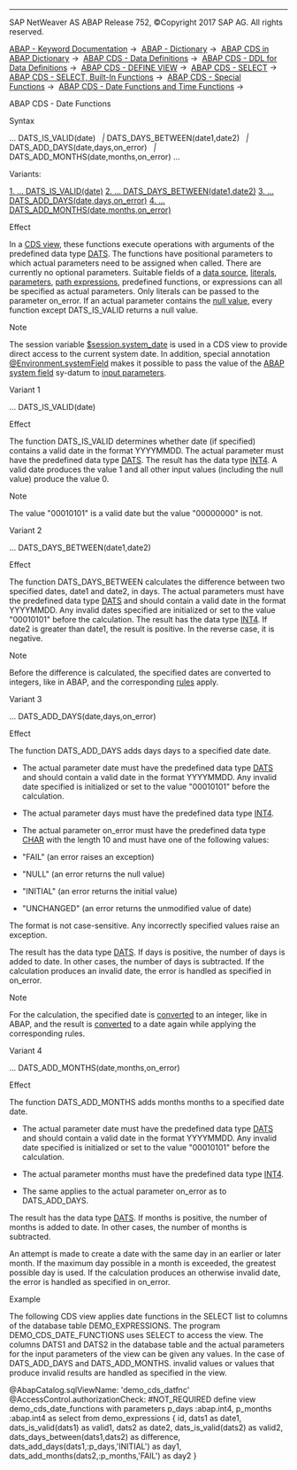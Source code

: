   

* * *

SAP NetWeaver AS ABAP Release 752, ©Copyright 2017 SAP AG. All rights reserved.

[ABAP - Keyword Documentation](javascript:call_link\('abenabap.htm'\)) →  [ABAP - Dictionary](javascript:call_link\('abenabap_dictionary.htm'\)) →  [ABAP CDS in ABAP Dictionary](javascript:call_link\('abencds.htm'\)) →  [ABAP CDS - Data Definitions](javascript:call_link\('abenddic_cds_entities.htm'\)) →  [ABAP CDS - DDL for Data Definitions](javascript:call_link\('abencds_f1_ddl_syntax.htm'\)) →  [ABAP CDS - DEFINE VIEW](javascript:call_link\('abencds_f1_define_view.htm'\)) →  [ABAP CDS - SELECT](javascript:call_link\('abencds_f1_select_statement.htm'\)) →  [ABAP CDS - SELECT, Built-In Functions](javascript:call_link\('abencds_f1_builtin_functions.htm'\)) →  [ABAP CDS - Special Functions](javascript:call_link\('abencds_special_functions.htm'\)) →  [ABAP CDS - Date Functions and Time Functions](javascript:call_link\('abencds_f1_date_time_functions.htm'\)) → 

ABAP CDS - Date Functions

Syntax

... DATS\_IS\_VALID(date)
  *|* DATS\_DAYS\_BETWEEN(date1,date2)
  *|* DATS\_ADD\_DAYS(date,days,on\_error)
  *|* DATS\_ADD\_MONTHS(date,months,on\_error) ...

Variants:

[1\. ... DATS\_IS\_VALID(date)](#!ABAP_VARIANT_1@1@)
[2\. ... DATS\_DAYS\_BETWEEN(date1,date2)](#!ABAP_VARIANT_2@2@)
[3\. ... DATS\_ADD\_DAYS(date,days,on\_error)](#!ABAP_VARIANT_3@3@)
[4\. ... DATS\_ADD\_MONTHS(date,months,on\_error)](#!ABAP_VARIANT_4@4@)

Effect

In a [CDS view](javascript:call_link\('abencds_view_glosry.htm'\) "Glossary Entry"), these functions execute operations with arguments of the predefined data type [DATS](javascript:call_link\('abenddic_builtin_types.htm'\)). The functions have positional parameters to which actual parameters need to be assigned when called. There are currently no optional parameters. Suitable fields of a [data source](javascript:call_link\('abencds_f1_data_source.htm'\)), [literals](javascript:call_link\('abencds_f1_literal.htm'\)), [parameters](javascript:call_link\('abencds_f1_parameter.htm'\)), [path expressions](javascript:call_link\('abencds_f1_path_expression.htm'\)), predefined functions, or expressions can all be specified as actual parameters. Only literals can be passed to the parameter on\_error. If an actual parameter contains the [null value](javascript:call_link\('abennull_value_glosry.htm'\) "Glossary Entry"), every function except DATS\_IS\_VALID returns a null value.

Note

The session variable [$session.system\_date](javascript:call_link\('abencds_f1_session_variable.htm'\)) is used in a CDS view to provide direct access to the current system date. In addition, special annotation [@Environment.systemField](javascript:call_link\('abencds_f1_parameter_annotations.htm'\)) makes it possible to pass the value of the [ABAP system field](javascript:call_link\('abensystem_field_glosry.htm'\) "Glossary Entry") sy-datum to [input parameters](javascript:call_link\('abencds_f1_parameter_list.htm'\)).

Variant 1

... DATS\_IS\_VALID(date)

Effect

The function DATS\_IS\_VALID determines whether date (if specified) contains a valid date in the format YYYYMMDD. The actual parameter must have the predefined data type [DATS](javascript:call_link\('abenddic_builtin_types.htm'\)). The result has the data type [INT4](javascript:call_link\('abenddic_builtin_types.htm'\)). A valid date produces the value 1 and all other input values (including the null value) produce the value 0.

Note

The value "00010101" is a valid date but the value "00000000" is not.

Variant 2

... DATS\_DAYS\_BETWEEN(date1,date2)

Effect

The function DATS\_DAYS\_BETWEEN calculates the difference between two specified dates, date1 and date2, in days. The actual parameters must have the predefined data type [DATS](javascript:call_link\('abenddic_builtin_types.htm'\)) and should contain a valid date in the format YYYYMMDD. Any invalid dates specified are initialized or set to the value "00010101" before the calculation. The result has the data type [INT4](javascript:call_link\('abenddic_builtin_types.htm'\)). If date2 is greater than date1, the result is positive. In the reverse case, it is negative.

Note

Before the difference is calculated, the specified dates are converted to integers, like in ABAP, and the corresponding [rules](javascript:call_link\('abenconversion_type_d.htm'\)) apply.

Variant 3

... DATS\_ADD\_DAYS(date,days,on\_error)

Effect

The function DATS\_ADD\_DAYS adds days days to a specified date date.

-   The actual parameter date must have the predefined data type [DATS](javascript:call_link\('abenddic_builtin_types.htm'\)) and should contain a valid date in the format YYYYMMDD. Any invalid date specified is initialized or set to the value "00010101" before the calculation.

-   The actual parameter days must have the predefined data type [INT4](javascript:call_link\('abenddic_builtin_types.htm'\)).

-   The actual parameter on\_error must have the predefined data type [CHAR](javascript:call_link\('abenddic_builtin_types.htm'\)) with the length 10 and must have one of the following values:

-   "FAIL" (an error raises an exception)

-   "NULL" (an error returns the null value)

-   "INITIAL" (an error returns the initial value)

-   "UNCHANGED" (an error returns the unmodified value of date)

The format is not case-sensitive. Any incorrectly specified values raise an exception.

The result has the data type [DATS](javascript:call_link\('abenddic_builtin_types.htm'\)). If days is positive, the number of days is added to date. In other cases, the number of days is subtracted. If the calculation produces an invalid date, the error is handled as specified in on\_error.

Note

For the calculation, the specified date is [converted](javascript:call_link\('abenconversion_type_d.htm'\)) to an integer, like in ABAP, and the result is [converted](javascript:call_link\('abenconversion_type_ibs.htm'\)) to a date again while applying the corresponding rules.

Variant 4

... DATS\_ADD\_MONTHS(date,months,on\_error)

Effect

The function DATS\_ADD\_MONTHS adds months months to a specified date date.

-   The actual parameter date must have the predefined data type [DATS](javascript:call_link\('abenddic_builtin_types.htm'\)) and should contain a valid date in the format YYYYMMDD. Any invalid date specified is initialized or set to the value "00010101" before the calculation.

-   The actual parameter months must have the predefined data type [INT4](javascript:call_link\('abenddic_builtin_types.htm'\)).

-   The same applies to the actual parameter on\_error as to DATS\_ADD\_DAYS.

The result has the data type [DATS](javascript:call_link\('abenddic_builtin_types.htm'\)). If months is positive, the number of months is added to date. In other cases, the number of months is subtracted.

An attempt is made to create a date with the same day in an earlier or later month. If the maximum day possible in a month is exceeded, the greatest possible day is used. If the calculation produces an otherwise invalid date, the error is handled as specified in on\_error.

Example

The following CDS view applies date functions in the SELECT list to columns of the database table DEMO\_EXPRESSIONS. The program DEMO\_CDS\_DATE\_FUNCTIONS uses SELECT to access the view. The columns DATS1 and DATS2 in the database table and the actual parameters for the input parameters of the view can be given any values. In the case of DATS\_ADD\_DAYS and DATS\_ADD\_MONTHS. invalid values or values that produce invalid results are handled as specified in the view.

@AbapCatalog.sqlViewName: 'demo\_cds\_datfnc'
@AccessControl.authorizationCheck: #NOT\_REQUIRED
define view demo\_cds\_date\_functions
with parameters
p\_days :abap.int4,
p\_months :abap.int4
as select from
demo\_expressions
{
id,
dats1 as date1,
dats\_is\_valid(dats1) as valid1,
dats2 as date2,
dats\_is\_valid(dats2) as valid2,
dats\_days\_between(dats1,dats2) as difference,
dats\_add\_days(dats1,:p\_days,'INITIAL') as day1,
dats\_add\_months(dats2,:p\_months,'FAIL') as day2
}